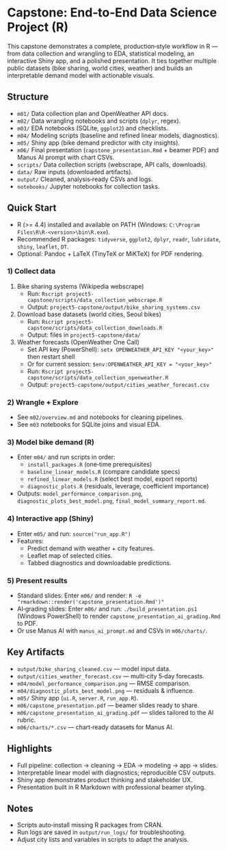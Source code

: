# Capstone: End‑to‑End Data Science Project (R)

This capstone demonstrates a complete, production‑style workflow in R — from data collection and wrangling to EDA, statistical modeling, an interactive Shiny app, and a polished presentation. It ties together multiple public datasets (bike sharing, world cities, weather) and builds an interpretable demand model with actionable visuals.

## Structure
- `m01/` Data collection plan and OpenWeather API docs.
- `m02/` Data wrangling notebooks and scripts (`dplyr`, regex).
- `m03/` EDA notebooks (SQLite, `ggplot2`) and checklists.
- `m04/` Modeling scripts (baseline and refined linear models, diagnostics).
- `m05/` Shiny app (bike demand predictor with city insights).
- `m06/` Final presentation (`capstone_presentation.Rmd` + beamer PDF) and Manus AI prompt with chart CSVs.
- `scripts/` Data collection scripts (webscrape, API calls, downloads).
- `data/` Raw inputs (downloaded artifacts).
- `output/` Cleaned, analysis‑ready CSVs and logs.
- `notebooks/` Jupyter notebooks for collection tasks.

## Quick Start
- R (>= 4.4) installed and available on PATH (Windows: `C:\Program Files\R\R-<version>\bin\R.exe`).
- Recommended R packages: `tidyverse`, `ggplot2`, `dplyr`, `readr`, `lubridate`, `shiny`, `leaflet`, `DT`.
- Optional: Pandoc + LaTeX (TinyTeX or MiKTeX) for PDF rendering.

### 1) Collect data
1. Bike sharing systems (Wikipedia webscrape)
   - Run: `Rscript project5-capstone/scripts/data_collection_webscrape.R`
   - Output: `project5-capstone/output/bike_sharing_systems.csv`
2. Download base datasets (world cities, Seoul bikes)
   - Run: `Rscript project5-capstone/scripts/data_collection_downloads.R`
   - Output: files in `project5-capstone/data/`
3. Weather forecasts (OpenWeather One Call)
   - Set API key (PowerShell): `setx OPENWEATHER_API_KEY "<your_key>"` then restart shell
   - Or for current session: `$env:OPENWEATHER_API_KEY = "<your_key>"`
   - Run: `Rscript project5-capstone/scripts/data_collection_openweather.R`
   - Output: `project5-capstone/output/cities_weather_forecast.csv`

### 2) Wrangle + Explore
- See `m02/overview.md` and notebooks for cleaning pipelines.
- See `m03` notebooks for SQLite joins and visual EDA.

### 3) Model bike demand (R)
- Enter `m04/` and run scripts in order:
  - `install_packages.R` (one‑time prerequisites)
  - `baseline_linear_models.R` (compare candidate specs)
  - `refined_linear_models.R` (select best model, export reports)
  - `diagnostic_plots.R` (residuals, leverage, coefficient importance)
- Outputs: `model_performance_comparison.png`, `diagnostic_plots_best_model.png`, `final_model_summary_report.md`.

### 4) Interactive app (Shiny)
- Enter `m05/` and run: `source("run_app.R")`
- Features:
  - Predict demand with weather + city features.
  - Leaflet map of selected cities.
  - Tabbed diagnostics and downloadable predictions.

### 5) Present results
- Standard slides: Enter `m06/` and render: `R -e "rmarkdown::render('capstone_presentation.Rmd')"`
- AI‑grading slides: Enter `m06/` and run: `./build_presentation.ps1` (Windows PowerShell) to render `capstone_presentation_ai_grading.Rmd` to PDF.
- Or use Manus AI with `manus_ai_prompt.md` and CSVs in `m06/charts/`.

## Key Artifacts
- `output/bike_sharing_cleaned.csv` — model input data.
- `output/cities_weather_forecast.csv` — multi‑city 5‑day forecasts.
- `m04/model_performance_comparison.png` — RMSE comparison.
- `m04/diagnostic_plots_best_model.png` — residuals & influence.
- `m05/` Shiny app (`ui.R`, `server.R`, `run_app.R`).
- `m06/capstone_presentation.pdf` — beamer slides ready to share.
- `m06/capstone_presentation_ai_grading.pdf` — slides tailored to the AI rubric.
- `m06/charts/*.csv` — chart‑ready datasets for Manus AI.

## Highlights
- Full pipeline: collection → cleaning → EDA → modeling → app → slides.
- Interpretable linear model with diagnostics; reproducible CSV outputs.
- Shiny app demonstrates product thinking and stakeholder UX.
- Presentation built in R Markdown with professional beamer styling.

## Notes
- Scripts auto‑install missing R packages from CRAN.
- Run logs are saved in `output/run_logs/` for troubleshooting.
- Adjust city lists and variables in scripts to adapt the analysis.